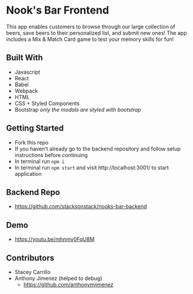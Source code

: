 # Nook's Bar Frontend
This app enables customers to browse through our large collection of beers, save beers to their personalized list, and submit new ones! The app includes a Mix & Match Card game to test your memory skills for fun!


## Built With
- Javascript
- React
- Babel 
- Webpack
- HTML
- CSS + Styled Components 
- Bootstrap *only the modals are styled with bootstrap*

## Getting Started
- Fork this repo 
- If you haven't already go to the backend repository and follow setup instructions before continuing
- In terminal run `npm i`
- In terminal run `npm start` and visit http://localhost:3001/ to start application

## Backend Repo
- https://github.com/stacksonstack/nooks-bar-backend

## Demo
- https://youtu.be/mhnmv0FqU8M

## Contributors
- Stacey Carrillo 
- Anthony Jimenez (helped to debug) 
  - https://github.com/anthonymjimenez
